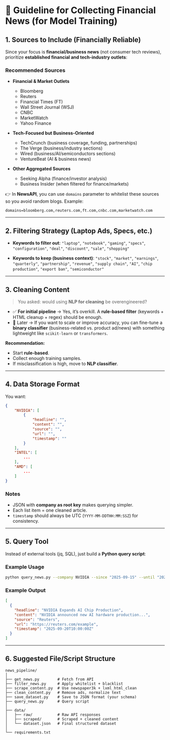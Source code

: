 # 🔹 Guideline for Collecting Financial News (for Model Training)

## 1. Sources to Include (Financially Reliable)

Since your focus is **financial/business news** (not consumer tech reviews), prioritize **established financial and tech-industry outlets**:

### Recommended Sources

* **Financial & Market Outlets**

  * Bloomberg
  * Reuters
  * Financial Times (FT)
  * Wall Street Journal (WSJ)
  * CNBC
  * MarketWatch
  * Yahoo Finance

* **Tech-Focused but Business-Oriented**

  * TechCrunch (business coverage, funding, partnerships)
  * The Verge (business/industry sections)
  * Wired (business/AI/semiconductors sections)
  * VentureBeat (AI & business news)

* **Other Aggregated Sources**

  * Seeking Alpha (finance/investor analysis)
  * Business Insider (when filtered for finance/markets)

👉 In **NewsAPI**, you can use `domains` parameter to whitelist these sources so you avoid random blogs.
Example:

```text
domains=bloomberg.com,reuters.com,ft.com,cnbc.com,marketwatch.com
```

---

## 2. Filtering Strategy (Laptop Ads, Specs, etc.)

* **Keywords to filter out**:
  `"laptop"`, `"notebook"`, `"gaming"`, `"specs"`, `"configuration"`, `"deal"`, `"discount"`, `"sale"`, `"shopping"`

* **Keywords to keep (business context)**:
  `"stock"`, `"market"`, `"earnings"`, `"quarterly"`, `"partnership"`, `"revenue"`, `"supply chain"`, `"AI"`, `"chip production"`, `"export ban"`, `"semiconductor"`

---

## 3. Cleaning Content

> You asked: would using **NLP for cleaning** be overengineered?

* ✅ **For initial pipeline** → Yes, it’s overkill. A **rule-based filter** (keywords + HTML cleanup + regex) should be enough.
* 🔮 Later → If you want to scale or improve accuracy, you can fine-tune a **binary classifier** (business-related vs. product ad/news) with something lightweight like `scikit-learn` or `transformers`.

**Recommendation:**

* Start **rule-based**.
* Collect enough training samples.
* If misclassification is high, move to **NLP classifier**.

---

## 4. Data Storage Format

You want:

```json
{
    "NVIDIA": [
        {
            "headline": "",
            "content": "",
            "source": "",
            "url": "",
            "timestamp": ""
        }
    ],
    "INTEL": [
        ...
    ],
    "AMD": [
        ...
    ]
}
```

### Notes

* JSON with **company as root key** makes querying simpler.
* Each list item = one cleaned article.
* `timestamp` should always be UTC (`YYYY-MM-DDTHH:MM:SSZ`) for consistency.

---

## 5. Query Tool

Instead of external tools (jq, SQL), just build a **Python query script**:

### Example Usage

```bash
python query_news.py --company NVIDIA --since "2025-09-15" --until "2025-09-22"
```

### Example Output

```json
[
  {
    "headline": "NVIDIA Expands AI Chip Production",
    "content": "NVIDIA announced new AI hardware production...",
    "source": "Reuters",
    "url": "https://reuters.com/example",
    "timestamp": "2025-09-20T10:00:00Z"
  }
]
```

---

## 6. Suggested File/Script Structure

```
news_pipeline/
│
├── get_news.py        # Fetch from API
├── filter_news.py     # Apply whitelist + blacklist
├── scrape_content.py  # Use newspaper3k + lxml_html_clean
├── clean_content.py   # Remove ads, normalize text
├── save_dataset.py    # Save to JSON format (your schema)
├── query_news.py      # Query script
│
├── data/
│   ├── raw/           # Raw API responses
│   ├── scraped/       # Scraped + cleaned content
│   └── dataset.json   # Final structured dataset
│
└── requirements.txt
```